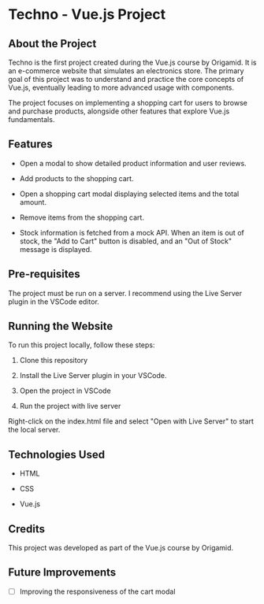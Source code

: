 # Techno - Vue.js Project

## About the Project

Techno is the first project created during the Vue.js course by Origamid. It is an e-commerce website that simulates an electronics store. The primary goal of this project was to understand and practice the core concepts of Vue.js, eventually leading to more advanced usage with components.

The project focuses on implementing a shopping cart for users to browse and purchase products, alongside other features that explore Vue.js fundamentals.

## Features

- Open a modal to show detailed product information and user reviews.

- Add products to the shopping cart.

- Open a shopping cart modal displaying selected items and the total amount.

- Remove items from the shopping cart.

- Stock information is fetched from a mock API. When an item is out of stock, the "Add to Cart" button is disabled, and an "Out of Stock" message is displayed.

## Pre-requisites

The project must be run on a server. I recommend using the Live Server plugin in the VSCode editor.

## Running the Website

To run this project locally, follow these steps:

1. Clone this repository

2. Install the Live Server plugin in your VSCode.

3. Open the project in VSCode

4. Run the project with live server

Right-click on the index.html file and select "Open with Live Server" to start the local server.

## Technologies Used

- HTML

- CSS

- Vue.js

## Credits

This project was developed as part of the Vue.js course by Origamid.

## Future Improvements

- [ ] Improving the responsiveness of the cart modal
